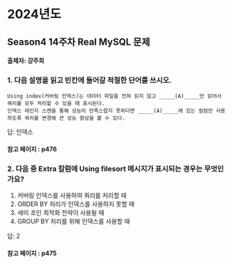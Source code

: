 # 2024년도
## Season4 14주차 Real MySQL 문제
#### 출제자: 강주희

### 1. 다음 설명을 읽고 빈칸에 들어갈 적절한 단어를 쓰시오.
```
Using index(커버링 인덱스)는 데이터 파일을 전혀 읽지 않고 _____(A)_____만 읽어서 쿼리를 모두 처리할 수 있을 때 표시된다.
인덱스 레인지 스캔을 통해 성능이 만족스럽지 못하다면 _____(A)_____에 있는 칼럼만 사용하도록 쿼리를 변경해 큰 성능 향상을 볼 수 있다.
```
답: 인덱스

#### 참고 페이지 : p476


### 2. 다음 중 Extra 칼럼에 Using filesort 메시지가 표시되는 경우는 무엇인가요?

1. 커버링 인덱스를 사용하여 쿼리를 처리할 때
2. ORDER BY 처리가 인덱스를 사용하지 못할 때
3. 세미 조인 최적화 전략이 사용될 때
4. GROUP BY 처리를 위해 인덱스를 사용할 때

답: 2

#### 참고 페이지 : p475
